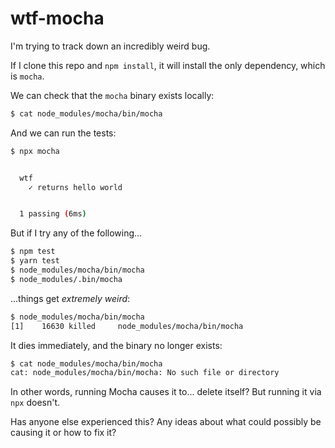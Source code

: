 # wtf-mocha

I'm trying to track down an incredibly weird bug.

If I clone this repo and `npm install`, it will install the only dependency, which is `mocha`.

We can check that the `mocha` binary exists locally:

```bash
$ cat node_modules/mocha/bin/mocha
```

And we can run the tests:

```bash
$ npx mocha


  wtf
    ✓ returns hello world


  1 passing (6ms)
```

But if I try any of the following...

```bash
$ npm test
$ yarn test
$ node_modules/mocha/bin/mocha
$ node_modules/.bin/mocha
```

...things get *extremely weird*:

```bash
$ node_modules/mocha/bin/mocha
[1]    16630 killed     node_modules/mocha/bin/mocha
```

It dies immediately, and the binary no longer exists:

```bash
$ cat node_modules/mocha/bin/mocha
cat: node_modules/mocha/bin/mocha: No such file or directory
```

In other words, running Mocha causes it to... delete itself? But running it via `npx` doesn't.

Has anyone else experienced this? Any ideas about what could possibly be causing it or how to fix it?